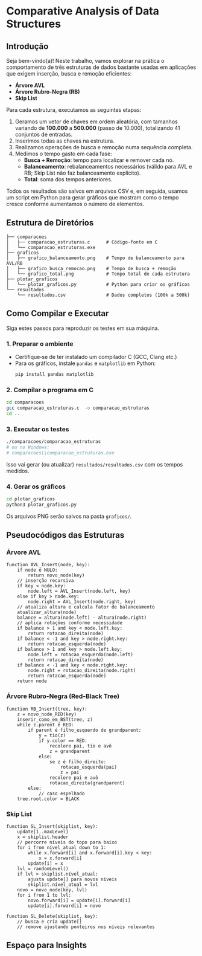 # Comparative Analysis of Data Structures

## Introdução

Seja bem-vindo(a)! Neste trabalho, vamos explorar na prática o comportamento de três estruturas de dados bastante usadas em aplicações que exigem inserção, busca e remoção eficientes:

- **Árvore AVL**
- **Árvore Rubro-Negra (RB)**
- **Skip List**

Para cada estrutura, executamos as seguintes etapas:

1. Geramos um vetor de chaves em ordem aleatória, com tamanhos variando de **100.000** a **500.000** (passo de 10.000), totalizando 41 conjuntos de entradas.
2. Inserimos todas as chaves na estrutura.
3. Realizamos operações de busca e remoção numa sequência completa.
4. Medimos o tempo gasto em cada fase:
   - **Busca + Remoção**: tempo para localizar e remover cada nó.
   - **Balanceamento**: rebalanceamentos necessários (válido para AVL e RB; Skip List não faz balanceamento explícito).
   - **Total**: soma dos tempos anteriores.

Todos os resultados são salvos em arquivos CSV e, em seguida, usamos um script em Python para gerar gráficos que mostram como o tempo cresce conforme aumentamos o número de elementos.

## Estrutura de Diretórios

```
├── comparacoes
│   ├── comparacao_estruturas.c      # Código-fonte em C
│   └── comparacao_estruturas.exe    
├── graficos
│   ├── grafico_balanceamento.png    # Tempo de balanceamento para AVL/RB
│   ├── grafico_busca_remocao.png    # Tempo de busca + remoção
│   └── grafico_total.png            # Tempo total de cada estrutura
├── plotar_graficos
│   └── plotar_graficos.py           # Python para criar os gráficos
└── resultados
    └── resultados.csv               # Dados completos (100k a 500k)
```

## Como Compilar e Executar

Siga estes passos para reproduzir os testes em sua máquina.

### 1. Preparar o ambiente

- Certifique‑se de ter instalado um compilador C (GCC, Clang etc.)
- Para os gráficos, instale `pandas` e `matplotlib` em Python:
  ```bash
  pip install pandas matplotlib
  ```

### 2. Compilar o programa em C

```bash
cd comparacoes
gcc comparacao_estruturas.c  -o comparacao_estruturas
cd ..
```

### 3. Executar os testes

```bash
./comparacoes/comparacao_estruturas
# ou no Windows:
# comparacoes\\comparacao_estruturas.exe
```

Isso vai gerar (ou atualizar) `resultados/resultados.csv` com os tempos medidos.

### 4. Gerar os gráficos

```bash
cd plotar_graficos
python3 plotar_graficos.py
```

Os arquivos PNG serão salvos na pasta `graficos/`.

## Pseudocódigos das Estruturas

### Árvore AVL

```text
function AVL_Insert(node, key):
    if node é NULO:
        return novo_node(key)
    // inserção recursiva
    if key < node.key:
        node.left = AVL_Insert(node.left, key)
    else if key > node.key:
        node.right = AVL_Insert(node.right, key)
    // atualiza altura e calcula fator de balanceamento
    atualizar_altura(node)
    balance = altura(node.left) - altura(node.right)
    // aplica rotações conforme necessidade
    if balance > 1 and key < node.left.key:
        return rotacao_direita(node)
    if balance < -1 and key > node.right.key:
        return rotacao_esquerda(node)
    if balance > 1 and key > node.left.key:
        node.left = rotacao_esquerda(node.left)
        return rotacao_direita(node)
    if balance < -1 and key < node.right.key:
        node.right = rotacao_direita(node.right)
        return rotacao_esquerda(node)
    return node
```

### Árvore Rubro-Negra (Red-Black Tree)

```text
function RB_Insert(tree, key):
    z = novo_node_RED(key)
    inserir_como_em_BST(tree, z)
    while z.parent é RED:
        if parent é filho_esquerdo de grandparent:
            y = tio(z)
            if y.color == RED:
                recolore pai, tio e avô
                z = grandparent
            else:
                se z é filho_direito:
                    rotacao_esquerda(pai)
                    z = pai
                recolore pai e avô
                rotacao_direita(grandparent)
        else:
            // caso espelhado
    tree.root.color = BLACK
```

### Skip List

```text
function SL_Insert(skiplist, key):
    update[1..maxLevel]
    x = skiplist.header
    // percorre níveis do topo para baixo
    for i from nível_atual down to 1:
        while x.forward[i] and x.forward[i].key < key:
            x = x.forward[i]
        update[i] = x
    lvl = randomLevel()
    if lvl > skiplist.nível_atual:
        ajusta update[] para novos níveis
        skiplist.nível_atual = lvl
    novo = novo_node(key, lvl)
    for i from 1 to lvl:
        novo.forward[i] = update[i].forward[i]
        update[i].forward[i] = novo

function SL_Delete(skiplist, key):
    // busca e cria update[]
    // remove ajustando ponteiros nos níveis relevantes
```

## Espaço para Insights
